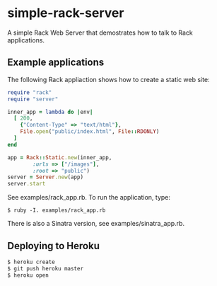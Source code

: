 # simple-rack-server

A simple Rack Web Server that demostrates how to talk to Rack applications.

## Example applications

The following Rack appliaction shows how to create a static web site:

```ruby
require "rack"
require "server"

inner_app = lambda do |env|
  [ 200,
    {"Content-Type" => "text/html"},
    File.open("public/index.html", File::RDONLY)
  ]
end

app = Rack::Static.new(inner_app,
        :urls => ["/images"],
        :root => "public")
server = Server.new(app)
server.start
```
See examples/rack_app.rb. To run the application, type:

```
$ ruby -I. examples/rack_app.rb
```

There is also a Sinatra version, see examples/sinatra_app.rb.

## Deploying to Heroku

```sh
$ heroku create
$ git push heroku master
$ heroku open
```